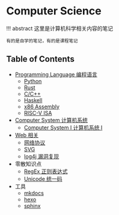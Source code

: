 # Computer Science

!!! abstract 
    这里是计算机科学相关内容的笔记

    有的是自学的笔记，有的是课程笔记

## Table of Contents
- [Programming Language 编程语言](pl)
    - [Python](pl/python/)
    - [Rust](pl/rust)
    - [C/C++](pl/c_cpp)
    - [Haskell](pl/haskell)
    - [x86 Assembly](pl/asm)
    - [RISC-V ISA](pl/riscv)
- [Computer System 计算机系统](system)
    - [Computer System I 计算机系统 Ⅰ](system/cs1)
- [Web 相关](web)
    - [网络协议](web/protocol)
    - [SVG](web/svg)
    - [log4j 漏洞复现](web/log4j_vuln)
- 零散知识点
    - [RegEx 正则表达式](regex)
    - [Unicode 统一码](unicode)
- 工具
    - [mkdocs](tools/mkdocs)
    - [hexo](tools/hexo)
    - [sphinx](tools/sphinx)